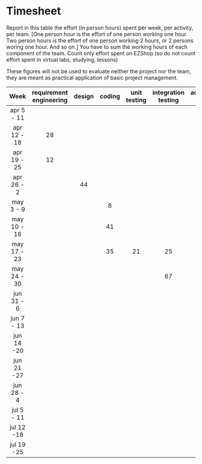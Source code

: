 # Timesheet

Report in this table the effort (in person hours) spent per week, per activity, per team. 
[One person hour is the effort of one person working one hour.
Two person hours is the effort of one person working 2 hours, or 2 persons woring one hour. And so on.]
You have to sum the working hours of each component of the team.
Count only effort spent on EZShop (so do not count effort spent in virtual labs, studying, lessons)

These figures will not be used to evaluate neither the project nor the team, they are meant as practical application of basic project management.

| Week | requirement engineering | design | coding | unit testing | integration testing | acceptance testing | management | git maven |
|:-----------:|:--------:|:-----------:|:-----------:|:----------:|:------------:|:---------------:|:-------------:|:--------------:|
| apr 5 - 11 | | | | | | | | |
| apr 12 - 18| 28 | | | | | | | | 
| apr 19 - 25| 12 | | | | | | | | 
| apr 26 - 2 | | 44 | | | | | | | 
| may 3 - 9  | | |8 | | | | | | 
| may 10 - 16| | |41 | | | | | | 
| may 17 - 23| | |35 |21 | 25| | | | 
| may 24 - 30| | | | |67 | 3 | | | 
| jun 31 - 6 | | | | | | 15 | | | 
| jun 7 - 13 | | | | | | |40 | | 
| jun 14 -20 | | | | | | | | | 
| jun 21 -27 | | | | | | | | | 
| jun 28 - 4 | | | | | | | | | 
| jul 5 - 11 | | | | | | | | | 
| jul 12 -18 | | | | | | | | |
| jul 19 -25 | | | | | | | | |

